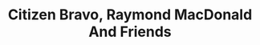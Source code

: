 ---
title: "Citizen Bravo, Raymond MacDonald And Friends"
summary: ""
image: "citizen-bravo-raymond-macdonald-and-friends.jpg"
apple_music_artist_url: "None"
---